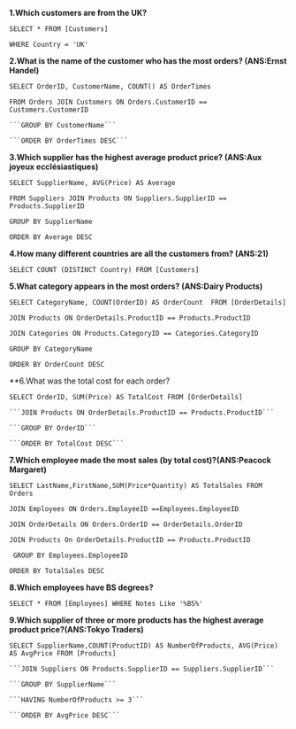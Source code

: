 
**1.Which customers are from the UK?**


``` SELECT * FROM [Customers] ```

```WHERE Country = 'UK'  ```
    
    
    
**2.What is the name of the customer who has the most orders? (ANS:Ernst Handel)**


``` SELECT OrderID, CustomerName, COUNT() AS OrderTimes ```

  ```FROM Orders JOIN Customers ON Orders.CustomerID == Customers.CustomerID ```
  
    ```GROUP BY CustomerName```
    
    ```ORDER BY OrderTimes DESC```
    
    
    
    
**3.Which supplier has the highest average product price? (ANS:Aux joyeux ecclésiastiques)**


``` SELECT SupplierName, AVG(Price) AS Average ```

   ```FROM Suppliers JOIN Products ON Suppliers.SupplierID == Products.SupplierID```
   
   ```GROUP BY SupplierName```
   
  ``` ORDER BY Average DESC ```
   
 
**4.How many different countries are all the customers from? (ANS:21)**

``` SELECT COUNT (DISTINCT Country) FROM [Customers] ```



**5.What category appears in the most orders? (ANS:Dairy Products)**


```SELECT CategoryName, COUNT(OrderID) AS OrderCount  FROM [OrderDetails] ```

   ```JOIN Products ON OrderDetails.ProductID == Products.ProductID ```
   
  ```JOIN Categories ON Products.CategoryID == Categories.CategoryID ```
  
   ```GROUP BY CategoryName```
   
   ```ORDER BY OrderCount DESC```
   
   
   
 **6.What was the total cost for each order? 
 
 ```SELECT OrderID, SUM(Price) AS TotalCost FROM [OrderDetails] ```
 
    ```JOIN Products ON OrderDetails.ProductID == Products.ProductID```
    
    ```GROUP BY OrderID```
    
    ```ORDER BY TotalCost DESC```
    
    
    
**7.Which employee made the most sales (by total cost)?(ANS:Peacock Margaret)**

```SELECT LastName,FirstName,SUM(Price*Quantity) AS TotalSales FROM Orders```

   ```JOIN Employees ON Orders.EmployeeID ==Employees.EmployeeID```
   
   ```JOIN OrderDetails ON Orders.OrderID == OrderDetails.OrderID```
   
   ```JOIN Products On OrderDetails.ProductID == Products.ProductID```
   
  ``` GROUP BY Employees.EmployeeID```
  
  ``` ORDER BY TotalSales DESC ```
  
  
   
 **8.Which employees have BS degrees?**
 
 
 ```SELECT * FROM [Employees] WHERE Notes Like '%BS%'```
 
 
 
 **9.Which supplier of three or more products has the highest average product price?(ANS:Tokyo Traders)**
 
 
 ```SELECT SupplierName,COUNT(ProductID) AS NumberOfProducts, AVG(Price) AS AvgPrice FROM [Products]```
 
    ```JOIN Suppliers ON Products.SupplierID == Suppliers.SupplierID```
    
    ```GROUP BY SupplierName```
    
    ```HAVING NumberOfProducts >= 3```
    
    ```ORDER BY AvgPrice DESC```
 
 
